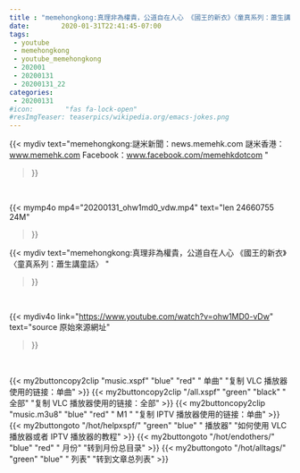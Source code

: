 ```yaml
---
title : "memehongkong:真理非為權貴，公道自在人心 《國王的新衣》〈童真系列：蕭生講童話〉 "
date:        2020-01-31T22:41:45-07:00
tags:
 - youtube
 - memehongkong
 - youtube_memehongkong
 - 202001
 - 20200131
 - 20200131_22
categories:
 - 20200131
#icon:        "fas fa-lock-open"
#resImgTeaser: teaserpics/wikipedia.org/emacs-jokes.png
---
```


{{< mydiv text="memehongkong:謎米新聞：news.memehk.com 謎米香港： www.memehk.com Facebook：www.facebook.com/memehkdotcom "
>}}
<br>


{{< mymp4o mp4="20200131_ohw1md0_vdw.mp4"
text="len 24660755    24M"
>}}


{{< mydiv text="memehongkong:真理非為權貴，公道自在人心 《國王的新衣》〈童真系列：蕭生講童話〉 "
>}}
<br>

{{< mydiv4o link="https://www.youtube.com/watch?v=ohw1MD0-vDw"
text="source 原始來源網址"
>}}


<br>

{{< my2buttoncopy2clip "music.xspf"        "blue"   "red"    " 单曲"  "复制 VLC 播放器使用的链接：单曲" >}} {{< my2buttoncopy2clip "/all.xspf"         "green"  "black"  " 全部"  "复制 VLC 播放器使用的链接：全部" >}} {{< my2buttoncopy2clip "music.m3u8"        "blue"   "red"    " M1 "    "复制 IPTV 播放器使用的链接：单曲" >}} {{< my2buttongoto      "/hot/helpxspf/"    "green"  "blue"   " 播放器" "如何使用 VLC 播放器或者 IPTV 播放器的教程" >}} {{< my2buttongoto      "/hot/endothers/"   "blue"   "red"    " 月份"   "转到月份总目录" >}} {{< my2buttongoto      "/hot/alltags/"     "green"  "blue"   " 列表"   "转到文章总列表" >}} 
